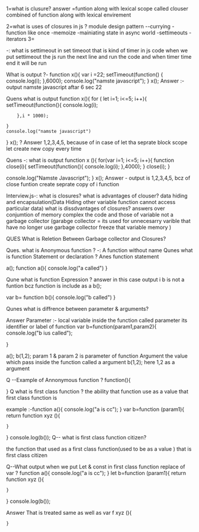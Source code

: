 1=what is clusure?
answer =funtion  along with lexical scope called clouser combined  of function  along with lexical envirement 

  2=what is uses of closures in js ?
module design pattern 
--currying
-function like once
-memoize
-mainiating state  in async  world 
-settimeouts
-iterators
3=

 
 -: what is settimeout 
in set timeoot that is kind of timer in js code when we put settimeout the js run the next line and run the code and when timer time end it will be run 

What is output ?- function x(){
    var i =22;
    setTimeout(function()  {
        console.log(i);
    },6000);
    console.log("namste javascript");
    }
x(); 
Answer :- output namste javascript
                                       aftar 6 sec 22

Quens what is output 
function x(){
    for ( let i=1; i<=5; i++){
        setTimeout(function(){
            console.log(i);

        },i * 1000);
        
    }
    console.log("namste javascript")
}
x(); ?
Answer 1,2,3,4,5,
because of in case of let tha seprate block scope  let create new copy every time 


Quens -: what is output    function x (){
    for(var i=1; i<=5; i++){
        function close(i){
            setTimeout(function(){
                console.log(i); },4000);
        }
     close(i);
    }

console.log("Namste Javascript");
}
x();
Answer -
output is 1,2,3,4,5, bcz of close funtion create seprate copy of i function 


Interview.js-:
what is closures?
what is advantages of clouser?
data hiding and encapsulation(Data Hiding other variable function cannot access particular data)
what is dissdvantages of closures?
answers over conjumtion of memory complex the code and those of variable not a garbage collector (garabge collector  = its used for unnecesarry varible that have no longer use garbage collector freeze that variable memory  )


QUES What is Reletion Between Garbage collector and Closures?


Ques. what is Anonymous function ?
-: A function without name 
Qunes what is function   Statement or declaration ?
Anes function statement 

a();
function a(){
    console.log("a called")
}


 Qune what is function Expression ?
 answer in this case output i b is not a funtion bcz function is include as a 
 b();

 var b= function b(){
    console.log("b called")
}




 Qunes what is diffrence between parameter & arguments?

 Answer Parameter :-
 local variable inside the function called parameter its identifier or label of function
 var b=function(param1,param2){
    console.log("b ius called");

 }

 a();
 b(1,2);
 param 1 & param 2 is parameter of function 
 Argument the value which pass inside the function called a argument b(1,2); here 1,2  as a argument

 Q --Example of Annonymous function ?
 function(){

 }
Q what is first class function ?
the ability that function use as a value that first class function is 

example :-function a(){
    console.log("a is cc");
}
var b=function  (param1){
    return function xyz (){

    }
}
console.log(b());
Q-- what is first class function citizen?

the function that used as a first class function(used to be as a value ) that is first class citizen



Q--What output when we put Let & const in first class function replace of var ?
function a(){
    console.log("a is cc");
}
let b=function  (param1){
    return function xyz (){

    }
}
console.log(b());

Answer That is treated same as well as var 
    f xyz (){

    }  

    







